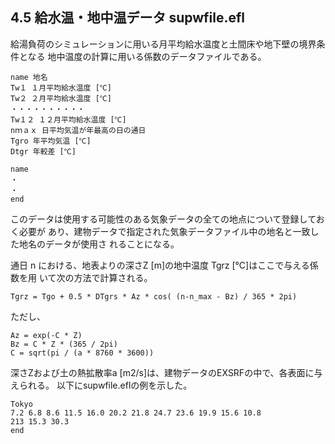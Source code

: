 ## 4.5 給水温・地中温データ supwfile.efl

給湯負荷のシミュレーションに用いる月平均給水温度と土間床や地下壁の境界条件となる 地中温度の計算に用いる係数のデータファイルである。

```
name 地名
Tw１ １月平均給水温度 [℃]
Tw２ ２月平均給水温度 [℃]
・・・・・・・・・・
Tw１２ １２月平均給水温度 [℃]
nｍａｘ 日平均気温が年最高の日の通日
Tgro 年平均気温 [℃]
Dtgr 年較差 [℃]

name
・
・
end
```

このデータは使用する可能性のある気象データの全ての地点について登録しておく必要が あり、建物データで指定された気象データファイル中の地名と一致した地名のデータが使用さ れることになる。

通日 n における、地表よりの深さZ [m]の地中温度 Tgrz [℃]はここで与える係数を用 いて次の方法で計算される。

```
Tgrz = Tgo + 0.5 * DTgrs * Az * cos( (n-n_max - Bz) / 365 * 2pi)
```

ただし、

```
Az = exp(-C * Z)
Bz = C * Z * (365 / 2pi)
C = sqrt(pi / (a * 8760 * 3600))
```

深さZおよび土の熱拡散率a [m2/s]は、建物データのEXSRFの中で、各表面に与えられる。
以下にsupwfile.eflの例を示した。

```
Tokyo 
7.2 6.8 8.6 11.5 16.0 20.2 21.8 24.7 23.6 19.9 15.6 10.8 
213 15.3 30.3 
end
```
